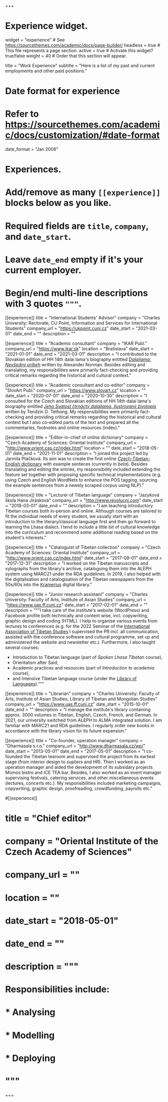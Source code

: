+++
# Experience widget.
widget = "experience"  # See https://sourcethemes.com/academic/docs/page-builder/
headless = true  # This file represents a page section.
active = true  # Activate this widget? true/false
weight = 40  # Order that this section will appear.

title = "Work Experience"
subtitle = "Here is a list of my past and current employments and other paid positions."

# Date format for experience
#   Refer to https://sourcethemes.com/academic/docs/customization/#date-format
date_format = "Jan 2006"

# Experiences.
#   Add/remove as many `[[experience]]` blocks below as you like.
#   Required fields are `title`, `company`, and `date_start`.
#   Leave `date_end` empty if it's your current employer.
#   Begin/end multi-line descriptions with 3 quotes `"""`.

[[experience]]
  title = "International Students' Advisor"
  company = "Charles University: Rectorate, CU Point, Information and Services for International Students"
  company_url = "https://ukpoint.cuni.cz"
  date_start = "2021-03-01"
  date_end = ""
  description = ""

[[experience]]
  title = "Academic consultant"
  company = "IKAR Publ."
  company_url = "https://www.ikar.sk"
  location = "Bratislava"
  date_start = "2021-01-01"
  date_end = "2021-03-01"
  description = "I contributed to the Slovakian edition of HH 14th dalai lama's biography entitled [*Dalajlama: Nevšedný príbeh*](https://www.bux.sk/knihy/445139-dalajlama-nevsedny-pribeh.html) written by Alexander Norman. Besides editing and translating, my responsibilities were primarily fact-checking and providing critical remarks regarding the historical and cultural context."

[[experience]]
  title = "Academic consultant and co-editor"
  company = "SlovArt Publ."
  company_url = "https://www.slovart.cz"
  location = ""
  date_start = "2020-07-01"
  date_end = "2020-10-30"
  description = "I consulted for the Czech and Slovakian editions of HH 14th dalai lama's biography entitled [*Jeho Svatost čtrnáctý dalajlama, ilustrovaný životopis*](https://www.slovart.cz/knihy-v-cestine/literatura-faktu/literatura-faktu/jeho-svatost-ctrnacty-dalajlama.-ilustrovany-zivotopis.html?page_id=25923) written by Tendzin G. Tethong. My responsibilities were primarily fact-checking and providing critical remarks regarding the historical and cultural context but I also co-edited parts of the text and prepared all the commentaries, footnotes and online resources (index)."

[[experience]]
  title = "Editor-in-chief of online dictionary"
  company = "Czech Academy of Sciences: Oriental Institute"
  company_url = "http://www.orient.cas.cz/index.html"
  location = ""
  date_start = "2018-05-01"
  date_end = "2021-11-01"
  description = "I joined this project led by Jarmila Ptáčková. Its aim was to create the first online [Czech-Tibetan-English dictionary](https://linguatools.info/tibendicts/) with example senteces (currently in *beta*). Besides translating and editing the entries, my responsibility included extending the feature set together with proposing specific technical implementations (e.g. using Czech and English WordNets to enhance the POS tagging, sourcing the example sentences from a newely scraped corpus using NLP)."

[[experience]]
  title = "Lecturer of Tibetan language"
  company = "Jazyková škola Hana Jirásková"
  company_url = "http://www.revolucni.com"
  date_start = "2018-03-01"
  date_end = ""
  description = "I am teaching introductory Tibetan courses both in-person and online. Although courses are tailored to fit the individual needs of every student, we usually start with an introduction to the literary/classical language first and then go forward to learning the Lhasa dialect. I tend to include a little bit of cultural knowledge into the curriculum and recommend some additional reading based on the student's interests."

[[experience]]
  title = "Cataloguist of Tibetan collection"
  company = "Czech Academy of Sciences: Oriental Institute"
  company_url = "http://www.orient.cas.cz/index.html"
  date_start = "2017-09-01"
  date_end = "2017-12-31"
  description = "I worked on the Tibetan manuscripts and xylographs from the library's archive, cataloguing them into the ALEPH system using MARC21 under the RDA guidelines. In 2019, I also helped with the digitalisation and catalogisation of the Tibetan newspapers from the 50s/60s into the [Kramerius](https://kramerius5.nkp.cz) digital library."

[[experience]]
  title = "Junior research assistant"
  company = "Charles University: Faculty of Arts, Institute of Asian Studies"
  company_url = "https://www.uas.ff.cuni.cz"
  date_start = "2017-02-01"
  date_end = ""
  description = """I take care of the institute's website (WordPress) and Facebook profile both technically and content wise, incl. copywriting, graphic design and coding (HTML). I help to organise various events from lectures to conferences (e.g. for the 2022 Seminar of the [International Association of Tibetan Studies](http://www.iats.info) I supervised the PR incl. all communication, assisted with the conference software and cultural programme, set up and administered the website and newsletter etc.). Furthermore, I also taught several courses:
  - Introduction to Tibetan language (part of *Spoken Lhasa Tibetan* course),
  - Orientalism after Said,
  - Academic practices and resources (part of *Introduction to academia* course),
  - and Intensive Tibetan language course (under the [Library of Languages](https://libraryoflanguages.ff.cuni.cz))."""

[[experience]]
  title = "Librarian"
  company = "Charles University: Faculty of Arts, Institute of Asian Studies, Library of Tibetan and Mongolian Studies"
  company_url = "https://www.uas.ff.cuni.cz"
  date_start = "2015-10-01"
  date_end = ""
  description = "I manage the institute's library containing approx. 3000 volumes in Tibetan, English, Czech, French, and German. In 2021, our university switched from ALEPH to ALMA integrated solution. I am familiar with MARC21 and RDA guidelines. I regularly order new books in accordance with the library vision for its future expansion."

[[experience]]
  title = "Co-founder, operation manager"
  company = "Dharmasala s.r.o."
  company_url = "http://www.dharmasala.cz/wp/"
  date_start = "2013-05-01"
  date_end = "2017-05-01"
  description = "I co-founded the Tibetan tearoom and supervised the project from its earliest stage (from interior design to supliers and HR). Then I worked as an operation manager and aided the development of its subsidary projects Momos bistro and ICE TEA bar. Besides, I also worked as an event manager supervising festivals, catering services, and other miscellaneous events (lectures, concerts etc.). My responsibilities included marketing campaigns, copywriting, graphic design, proofreading, crowdfunding, payrolls etc."

#[[experience]]
#  title = "Chief editor"
#  company = "Oriental Institute of the Czech Academy of Sciences"
#  company_url = ""
#  location = ""
#  date_start = "2018-05-01"
#  date_end = ""
#  description = """
#  Responsibilities include:
#
#  * Analysing
#  * Modelling
#  * Deploying
#  """

+++
